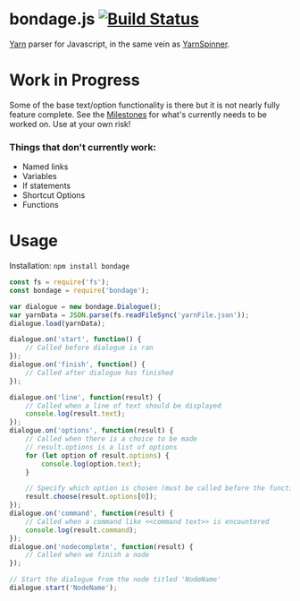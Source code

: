 # bondage.js [![Build Status](https://travis-ci.org/jessicahayley/bondage.js.svg?branch=master)](https://travis-ci.org/jessicahayley/bondage.js)
[Yarn](https://github.com/InfiniteAmmoInc/Yarn) parser for Javascript, in the same vein as [YarnSpinner](https://github.com/thesecretlab/YarnSpinner).

# Work in Progress

Some of the base text/option functionality is there but it is not nearly fully feature complete. See the [Milestones](https://github.com/jessicahayley/bondage.js/milestones) for what's currently needs to be worked on.
Use at your own risk!

### Things that don't currently work:
* Named links
* Variables
* If statements
* Shortcut Options
* Functions

# Usage

Installation: `npm install bondage`

```javascript
const fs = require('fs');
const bondage = require('bondage');

var dialogue = new bondage.Dialogue();
var yarnData = JSON.parse(fs.readFileSync('yarnFile.json'));
dialogue.load(yarnData);

dialogue.on('start', function() {
    // Called before dialogue is ran
});
dialogue.on('finish', function() {
    // Called after dialogue has finished
});

dialogue.on('line', function(result) {
    // Called when a line of text should be displayed
    console.log(result.text);
});
dialogue.on('options', function(result) {
    // Called when there is a choice to be made
    // result.options is a list of options
    for (let option of result.options) {
        console.log(option.text);
    }

    // Specify which option is chosen (must be called before the function exits)
    result.choose(result.options[0]);
});
dialogue.on('command', function(result) {
    // Called when a command like <<command text>> is encountered
    console.log(result.command);
});
dialogue.on('nodecomplete', function(result) {
    // Called when we finish a node
});

// Start the dialogue from the node titled 'NodeName'
dialogue.start('NodeName');
```
